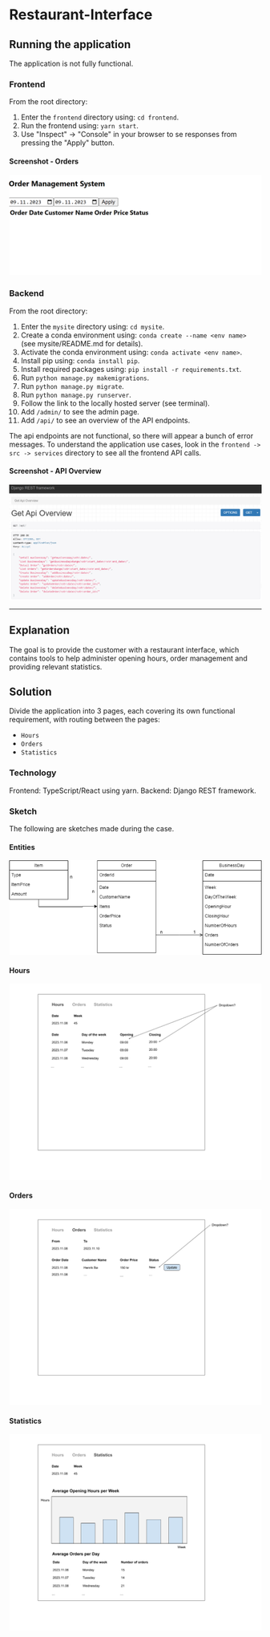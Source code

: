 # Restaurant-Interface

## Running the application
The application is not fully functional.

### Frontend
From the root directory:
1. Enter the `frontend` directory using: `cd frontend`.
2. Run the frontend using: `yarn start`.
3. Use "Inspect" -> "Console" in your browser to se responses from pressing the "Apply" button.

#### Screenshot - Orders
![Orders](assets/Orders.PNG)


### Backend
From the root directory:
1. Enter the `mysite` directory using: `cd mysite`.
2. Create a conda environment using: `conda create --name <env name>` (see mysite/README.md for details).
3. Activate the conda environment using: `conda activate <env name>`.
4. Install pip using: `conda install pip`.
5. Install required packages using: `pip install -r requirements.txt`.
6. Run `python manage.py makemigrations`.
7. Run `python manage.py migrate`.
8. Run `python manage.py runserver`.
9. Follow the link to the locally hosted server (see terminal).
10. Add `/admin/` to see the admin page.
11. Add `/api/` to see an overview of the API endpoints.

The api endpoints are not functional, so there will appear a bunch of error messages.
To understand the application use cases, look in the `frontend -> src -> services` directory to see all the frontend API calls.

#### Screenshot - API Overview
![DjangoAPIOverview](assets/DjangoAPIOverview.PNG)


---


## Explanation
The goal is to provide the customer with a restaurant interface, which contains tools to help administer opening hours, order management and providing relevant statistics.

## Solution
Divide the application into 3 pages, each covering its own functional requirement, with routing between the pages:
- `Hours`
- `Orders`
- `Statistics`

### Technology
Frontend: TypeScript/React using yarn.
Backend: Django REST framework.

### Sketch
The following are sketches made during the case.

#### Entities
![Entities](assets/Entities.png)

#### Hours
![Hours](assets/BusinessHoursManagementSketch.png)

#### Orders
![Orders](assets/OrderManagementSketch.png)

#### Statistics
![Statistics](assets/StatisticsSketch.png)